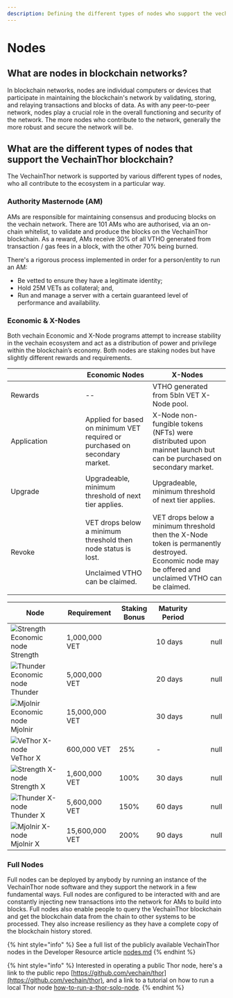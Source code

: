 ```yaml
---
description: Defining the different types of nodes who support the vechain ecosystem.
---
```


# Nodes

## What are nodes in blockchain networks?&#x20;

In blockchain networks, nodes are individual computers or devices that participate in maintaining the blockchain's network by validating, storing, and relaying transactions and blocks of data. As with any peer-to-peer network, nodes play a crucial role in the overall functioning and security of the network. The more nodes who contribute to the network, generally the more robust and secure the network will be.&#x20;

## What are the different types of nodes that support the VechainThor blockchain?&#x20;

The VechainThor network is supported by various different types of nodes, who all contribute to the ecosystem in a particular way.

### Authority Masternode (AM)

AMs are responsible for maintaining consensus and producing blocks on the vechain network. There are 101 AMs who are authorised, via an on-chain whitelist, to validate and produce the blocks on the VechainThor blockchain. As a reward, AMs receive 30% of all VTHO generated from transaction / gas fees in a block, with the other 70% being burned.&#x20;

There's a rigorous process implemented in order for a person/entity to run an AM:&#x20;

* Be vetted to ensure they have a legitimate identity;
* Hold 25M VETs as collateral; and,
* Run and manage a server with a certain guaranteed level of performance and availability.

### Economic & X-Nodes

Both vechain Economic and X-Node programs attempt to increase stability in the vechain ecosystem and act as a distribution of power and privilege within the blockchain’s economy. Both nodes are staking nodes but have slightly different rewards and requirements.&#x20;

<table><thead><tr><th width="156.33333333333331"></th><th>Economic Nodes</th><th>X-Nodes</th></tr></thead><tbody><tr><td>Rewards</td><td>--</td><td>VTHO generated from 5bln VET X-Node pool.</td></tr><tr><td>Application</td><td>Applied for based on minimum VET required or purchased on secondary market.</td><td>X-Node non-fungible tokens (NFTs) were distributed upon mainnet launch but can be purchased on secondary market.</td></tr><tr><td>Upgrade</td><td>Upgradeable, minimum threshold of next tier applies.</td><td>Upgradeable, minimum threshold of next tier applies.</td></tr><tr><td>Revoke</td><td><p>VET drops below a minimum threshold then node status is lost. </p><p>Unclaimed VTHO can be claimed. </p></td><td>VET drops below a minimum threshold then the X-Node token is permanently destroyed. <br>Economic node may be offered and unclaimed VTHO can be claimed. </td></tr></tbody></table>

<table><thead><tr><th>Node</th><th>Requirement</th><th>Staking Bonus</th><th>Maturity Period</th><th></th><th></th><th data-type="number"></th></tr></thead><tbody><tr><td><img src="https://manager.vechainstats.com/assets/images/tokens/Node-VNT-S.png" alt="Strength Economic node" data-size="line"> Strength</td><td>1,000,000 VET</td><td></td><td>10 days</td><td></td><td></td><td>null</td></tr><tr><td><img src="https://manager.vechainstats.com/assets/images/tokens/Node-VNT-T.png" alt="Thunder Economic node" data-size="line"> Thunder</td><td>5,000,000 VET</td><td></td><td>20 days</td><td></td><td></td><td>null</td></tr><tr><td><img src="https://manager.vechainstats.com/assets/images/tokens/Node-VNT-M.png" alt="Mjolnir Economic node" data-size="line"> Mjolnir</td><td>15,000,000 VET</td><td></td><td>30 days</td><td></td><td></td><td>null</td></tr><tr><td><img src="https://manager.vechainstats.com/assets/images/tokens/Node-VNT-XV.png" alt="VeThor X-node" data-size="line"> VeThor X</td><td>600,000 VET</td><td>25%</td><td>-</td><td></td><td></td><td>null</td></tr><tr><td><img src="https://manager.vechainstats.com/assets/images/tokens/Node-VNT-XS.png" alt="Strength X-node" data-size="line"> Strength X</td><td>1,600,000 VET</td><td>100%</td><td>30 days</td><td></td><td></td><td>null</td></tr><tr><td><img src="https://manager.vechainstats.com/assets/images/tokens/Node-VNT-XT.png" alt="Thunder X-node" data-size="line"> Thunder X</td><td>5,600,000 VET</td><td>150%</td><td>60 days</td><td></td><td></td><td>null</td></tr><tr><td><img src="https://manager.vechainstats.com/assets/images/tokens/Node-VNT-XT.png" alt="Mjolnir X-node" data-size="line"> Mjolnir X</td><td>15,600,000 VET</td><td>200%</td><td>90 days</td><td></td><td></td><td>null</td></tr></tbody></table>

### Full Nodes

Full nodes can be deployed by anybody by running an instance of the VechainThor node software and they support the network in a few fundamental ways. Full nodes are configured to be interacted with and are constantly injecting new transactions into the network for AMs to build into blocks. Full nodes also enable people to query the VechainThor blockchain and get the blockchain data from the chain to other systems to be processed. They also increase resiliency as they have a complete copy of the blockchain history stored.

{% hint style="info" %}
See a full list of the publicly available VechainThor nodes in the Developer Resource article [nodes.md](../developer-resources/nodes.md "mention")
{% endhint %}

{% hint style="info" %}
Interested in operating a public Thor node, here's a link to the public repo [https://github.com/vechain/thor](https://github.com/vechain/thor), and a link to a tutorial on how to run a local Thor node [how-to-run-a-thor-solo-node](../start-building/tutorials/how-to-run-a-thor-solo-node/ "mention").
{% endhint %}
